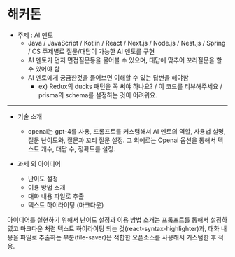 # 해커톤

- 주제 : AI 멘토
  - Java / JavaScript / Kotlin / React / Next.js / Node.js / Nest.js / Spring / CS 주제별로 질문/대답이 가능한 AI 멘토를 구현
  - AI 멘토가 먼저 면접질문등을 물어볼 수 있으며, 대답에 맞추어 꼬리질문을 할 수 있어야 함
  - AI 멘토에게 궁금한것을 물어보면 이해할 수 있는 답변을 해야함
    - ex) Redux의 ducks 패턴을 꼭 써야 하나요? / 이 코드를 리뷰해주세요 / prisma의 schema를 설정하는 것이 어려워요.

---

- 기술 소개

  - openai는 gpt-4를 사용,
    프롬프트를 커스텀해서 AI 멘토의 역할, 사용법 설명, 질문 난이도와, 질문과 꼬리 질문 설정.
    그 외에로는 Openai 옵션을 통해서 텍스트 개수, 대답 수, 정확도를 설정.

- 과제 외 아이디어

  - 난이도 설정
  - 이용 방법 소개
  - 대화 내용 파일로 추출
  - 텍스트 하이라이팅 (마크다운)

아이디어를 실현하기 위해서 난이도 설정과 이용 방법 소개는 프롬프트를 통해서 설정하였고
마크다운 처럼 텍스트 하이라이팅 되는 것(react-syntax-highlighter)과, 대화 내용을 파일로 추출하는 부분(file-saver)은 적합한 오픈소스를 사용해서
커스텀한 후 적용.
